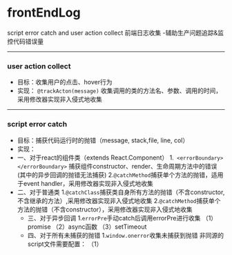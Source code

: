 # frontEndLog
script error catch and user action collect
前端日志收集 -辅助生产问题追踪&监控代码错误量

---
### user action collect
 - 目标：收集用户的点击、hover行为
 - 实现： `@trackActon(message)` 收集调用的类的方法名、参数、调用的时间，采用修改器实现非入侵式地收集

---
### script error catch
 - 目标：捕获代码运行时的抛错（message, stack,file, line, col）
 - 实现：
  - 一、对于react的组件类（extends React.Component）
        1.` <errorBoundary></errorBoundary>` 捕获组件constructor、render、生命周期方法中的错误(其中的异步回调的抛错无法捕获)
        2.`@catchMethod`捕获单个方法的抛错，适用于event handler，采用修改器实现非入侵式地收集
  - 二、对于普通类
        1.`@catchClass`捕获类自身所有方法的抛错（不含constructor,不含继承的方法）,采用修改器实现非入侵式地收集
        2.`@catchMethod`捕获单个方法的抛错（不含constructor），采用修改器实现非入侵式地收集
    - 三、对于异步回调
        1.`errorPre`手动catch后调用errorPre进行收集
        （1）promise 
        （2）async函数
        （3）setTimeout   
    - 四、对于所有未捕获的抛错
        1.`window.onerror`收集未捕获到抛错
         非同源的script文件需要配置：
        （1）<script>标签内增加**crossorigin**属性 
        （2）支持cors的response头**Access-Control-Allow-Origin**

---
### start example
```
npm run dev
```
---
###licencse
MIT
